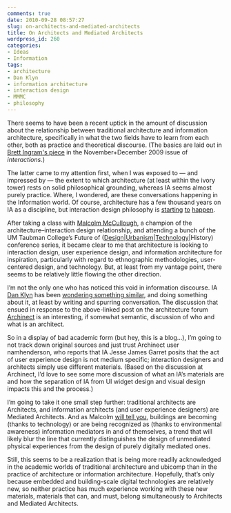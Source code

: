 ```yaml
---
comments: true
date: 2010-09-28 08:57:27
slug: on-architects-and-mediated-architects
title: On Architects and Mediated Architects
wordpress_id: 260
categories:
- Ideas
- Information
tags:
- architecture
- Dan Klyn
- information architecture
- interaction design
- MMMC
- philosophy
---
```


There seems to have been a recent uptick in the amount of discussion about the relationship between traditional architecture and information architecture, specifically in what the two fields have to learn from each other, both as practice and theoretical discourse. (The basics are laid out in [Brett Ingram's piece](http://dl.dropbox.com/u/73333/Ingram%20-%20Learning%20from%20Architecture.pdf) in the November+December 2009 issue of _interactions_.)

The latter came to my attention first, when I was exposed to — and impressed by — the extent to which architecture (at least within the ivory tower) rests on solid philosophical grounding, whereas IA seems almost purely practice. Where, I wondered, are these conversations happening in the Information world. Of course, architecture has a few thousand years on IA as a discipline, but interaction design philosophy is [starting](http://jjg.net/ia/memphis/) [to](http://speedbird.wordpress.com/) [happen](http://daneomatic.com/wp/2010/06/12/miscellaneous-thoughts/).

After taking a class with [Malcolm McCullough](http://www-personal.umich.edu/~mmmc/), a champion of the architecture–interaction design relationship, and attending a bunch of the UM Taubman College’s Future of ([Design](http://taubmancollege.umich.edu/futureofdesign)|[Urbanism](http://taubmancollege.umich.edu/futureofurbanism)|[Technology](http://taubmancollege.umich.edu/futureoftechnology)|History) conference series, it became clear to me that architecture is looking to interaction design, user experience design, and information architecture for inspiration, particularly with regard to ethnographic methodologies, user-centered design, and technology. But, at least from my vantage point, there seems to be relatively little flowing the other direction.

I’m not the only one who has noticed this void in information discourse. IA [Dan Klyn](http://danklyn.com/) has been [wondering something similar](http://danklyn.com/blog/?p=495), and doing something about it, at least by writing and spurring conversation. The discussion that ensued in response to the above-linked post on the architecture forum [Archinect](http://www.archinect.com/forum/threads.php?id=92431_0_42_0_C) is an interesting, if somewhat semantic, discussion of who and what is an architect.

So in a display of bad academic form (but hey, this is a blog…), I’m going to not track down original sources and just trust Archinect user namhenderson, who reports that IA Jesse James Garret posits that the act of user experience design is not medium specific; interaction designers and architects simply use different materials. (Based on the discussion at Archinect, I’d love to see some more discussion of what an IA’s materials are and how the separation of IA from UI widget design and visual design impacts this and the process.)

I’m going to take it one small step further: traditional architects are Architects, and information architects (and user experience designers) are Mediated Architects. And as Malcolm [will tell you](http://www-personal.umich.edu/~mmmc/BOOKS/AmbientCommons.pdf), buildings are becoming (thanks to technology) or are being recognized as (thanks to environmental awareness) information mediators in and of themselves, a trend that will likely blur the line that currently distinguishes the design of unmediated physical experiences from the design of purely digitally mediated ones.

Still, this seems to be a realization that is being more readily acknowledged in the academic worlds of traditional architecture and ubicomp than in the practice of architecture or information architecture. Hopefully, that’s only because embedded and building-scale digital technologies are relatively new, so neither practice has much experience working with these new materials, materials that can, and must, belong simultaneously to Architects and Mediated Architects.
